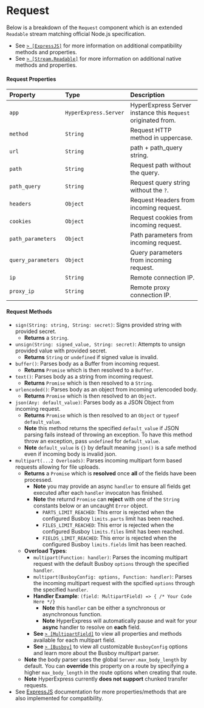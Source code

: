 # Request
Below is a breakdown of the `Request` component which is an extended `Readable` stream matching official Node.js specification.
* See [`> [ExpressJS]`](https://expressjs.com/en/4x/api.html#req) for more information on additional compatibility methods and properties.
* See [`> [Stream.Readable]`](https://nodejs.org/api/stream.html#new-streamreadableoptions) for more information on additional native methods and properties.

#### Request Properties
| Property  | Type     | Description                |
| :-------- | :------- | :------------------------- |
| `app` | `HyperExpress.Server`  | HyperExpress Server instance this `Request` originated from. |
| `method` | `String`  | Request HTTP method in uppercase. |
| `url` | `String`  | path + path_query string. |
| `path` | `String`  | Request path without the query.|
| `path_query` | `String`  | Request query string without the `?`.|
| `headers` | `Object`  | Request Headers from incoming request. |
| `cookies` | `Object`  | Request cookies from incoming request. |
| `path_parameters` | `Object`  | Path parameters from incoming request. |
| `query_parameters` | `Object`  | Query parameters from incoming request. |
| `ip` | `String`  | Remote connection IP. |
| `proxy_ip` | `String`  | Remote proxy connection IP. |

#### Request Methods
* `sign(String: string, String: secret)`: Signs provided string with provided secret.
    * **Returns** a `String`.
* `unsign(String: signed_value, String: secret)`: Attempts to unsign provided value with provided secret.
    * **Returns** `String` or `undefined` if signed value is invalid.
* `buffer()`: Parses body as a Buffer from incoming request.
    * **Returns** `Promise` which is then resolved to a `Buffer`.
* `text()`: Parses body as a string from incoming request.
    * **Returns** `Promise` which is then resolved to a `String`.
* `urlencoded()`: Parses body as an object from incoming urlencoded body.
    * **Returns** `Promise` which is then resolved to an `Object`.
* `json(Any: default_value)`: Parses body as a JSON Object from incoming request.
    * **Returns** `Promise` which is then resolved to an `Object` or `typeof default_value`.
    * **Note** this method returns the specified `default_value` if JSON parsing fails instead of throwing an exception. To have this method throw an exception, pass `undefined` for `default_value`.
    * **Note** `default_value` is `{}` by default meaning `json()` is a safe method even if incoming body is invalid json.
* `multipart(...2 Overloads)`: Parses incoming multipart form based requests allowing for file uploads.
    * **Returns** a `Promise` which is **resolved** once **all** of the fields have been processed.
        * **Note** you may provide an async `handler` to ensure all fields get executed after each `handler` invocaton has finished.
        * **Note** the returnd `Promise` can **reject** with one of the `String` constants below or an uncaught `Error` object.
            * `PARTS_LIMIT_REACHED`: This error is rejected when the configured Busboy `limits.parts` limit has been reached.
            * `FILES_LIMIT_REACHED`: This error is rejected when the configured Busboy `limits.files` limit has been reached.
            * `FIELDS_LIMIT_REACHED`: This error is rejected when the configured Busboy `limits.fields` limit has been reached.
    * **Overload Types**:
      * `multipart(Function: handler)`: Parses the incoming multipart request with the default Busboy `options` through the specified `handler`.
      * `multipart(BusboyConfig: options, Function: handler)`: Parses the incoming multipart request with the spcified `options` through the specified `handler`.
      * **Handler Example**: `(field: MultipartField) => { /* Your Code Here */}`
        * **Note** this `handler` can be either a synchronous or asynchronous function.
        * **Note** HyperExpress will automatically pause and wait for your **async** handler to resolve on **each** field.
      * **See** [`> [MultipartField]`](./MultipartField.md) to view all properties and methods available for each multipart field.
      * **See** [`> [Busboy]`](https://github.com/mscdex/busboy) to view all customizable `BusboyConfig` options and learn more about the Busboy multipart parser.
    * **Note** the body parser uses the global `Server.max_body_length` by default. You can **override** this property on a route by specifying a higher `max_body_length` in the route options when creating that route.
    * **Note** HyperExpress currently **does not support** chunked transfer requests.
* See [ExpressJS](https://github.com/expressjs/express) documentation for more properties/methods that are also implemented for compatibility.
